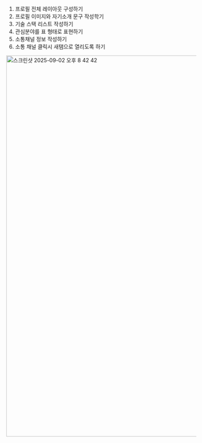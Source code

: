 1. 프로필 전체 레이아웃 구성하기
2. 프로필 이미지와 자기소개 문구 작성학기
3. 기술 스택 리스트 작성하기
4. 관심분야를 표 형태로 표현하기
5. 소통채널 정보 작성하기
6. 소통 채널 클릭시 새탬으로 열리도록 하기

<img width="807" height="1009" alt="스크린샷 2025-09-02 오후 8 42 42" src="https://github.com/user-attachments/assets/5568664d-70b0-4281-b1ef-08f34b747f37" />
